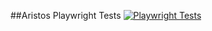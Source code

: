 ##Aristos Playwright Tests
[![Playwright Tests](https://github.com/caezar47/aristos-playwright-tests/actions/workflows/playwright.yml/badge.svg?event=workflow_dispatch)](https://github.com/caezar47/aristos-playwright-tests/actions/workflows/playwright.yml)